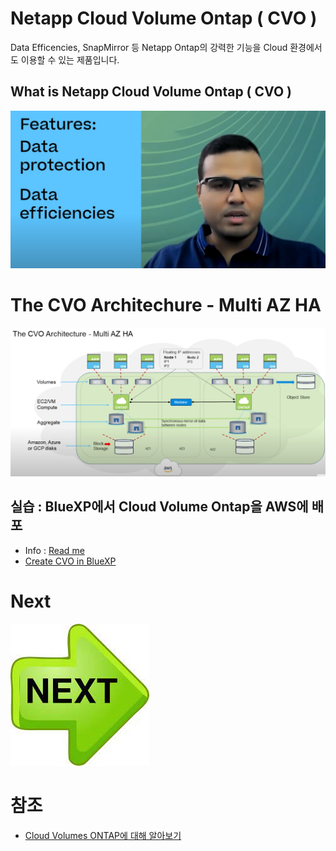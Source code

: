 # Netapp Cloud Volume Ontap ( CVO )
Data Efficencies, SnapMirror 등 Netapp Ontap의 강력한 기능을 Cloud 환경에서도 이용할 수 있는 제품입니다. 

## What is Netapp Cloud Volume Ontap ( CVO )
[![Alt text](./Images/Readme-0.png)](https://youtu.be/3aM33yzL3FY)

# The CVO Architechure - Multi AZ HA
![CvoArchitechureMultiAzHa](./Images/Readme-1.png)

## 실습 : BlueXP에서 Cloud Volume Ontap을 AWS에 배포
- Info : [Read me](./Readme.md)
- [Create CVO in BlueXP](./Create_CVO_in_BlueXP.md)

# Next
[![Next.png](./Images/Next.png)](./Create_CVO_in_BlueXP.md)


# 참조
- [Cloud Volumes ONTAP에 대해 알아보기](https://docs.netapp.com/us-en/bluexp-cloud-volumes-ontap/concept-overview-cvo.html)